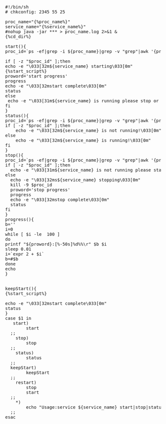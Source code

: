 <pre class="prettyprint lang-js linenums">#!/bin/sh
# chkconfig: 2345 55 25

proc_name="{%proc_name%}"
service_name="{%service_name%}"
#nohup java -jar *** &gt; proc_name.log 2&gt;&amp;1 &amp; 
{%cd_dir%}

start(){
proc_id=`ps -ef|grep -i ${proc_name}|grep -v "grep"|awk '{print $2}'`

if [ -z "$proc_id" ];then
echo -e "\033[32m${service_name} starting\033[0m"
{%start_script%}
proword='start progress'
progress
echo -e "\033[32mstart complete\033[0m"
status
else
 echo -e "\033[31m${service_name} is running please stop or restart!\033[0m"
fi
}
status(){
proc_id=`ps -ef|grep -i ${proc_name}|grep -v "grep"|awk '{print $2}'`
if [ -z "$proc_id" ];then
    echo -e "\033[32m${service_name} is not running!\033[0m"
else
    echo -e "\033[32m${service_name} is running!\033[0m"
fi
}
stop(){
proc_id=`ps -ef|grep -i ${proc_name}|grep -v "grep"|awk '{print $2}'`
if [ -z "$proc_id" ];then
  echo -e "\033[31m${service_name} is not running please start!\033[0m"
else  
  echo -e "\033[32ms${service_name} stopping\033[0m"
  kill -9 $proc_id
  proword='stop progress'
  progress
  echo -e "\033[32mstop complete\033[0m"
  status
fi  
}
progress(){
b=''
i=0
while [ $i -le  100 ]
do
printf "${proword}:[%-50s]%d%%\r" $b $i
sleep 0.01
i=`expr 2 + $i`        
b=#$b
done
echo
}


keepStart(){
{%start_script%}

echo -e "\033[32mstart complete\033[0m"
status
}
case $1 in
   start)
        start
  ;;
    stop)
        stop
  ;;
    status)
        status
  ;;
  keepStart)
        keepStart
  ;;
    restart)
        stop
        start
  ;;
    *)
        echo "Usage:service ${service_name} start|stop|status|restart"
  ;;
esac
</pre>
